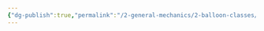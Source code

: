 ```yaml
---
{"dg-publish":true,"permalink":"/2-general-mechanics/2-balloon-classes/2-11-about-mage-creatures/"}
---
```


